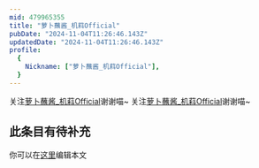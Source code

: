 ```yaml
---
mid: 479965355
title: "萝卜蘸酱_机萪Official"
pubDate: "2024-11-04T11:26:46.143Z"
updatedDate: "2024-11-04T11:26:46.143Z"
profile:
  {
    Nickname: ["萝卜蘸酱_机萪Official"],
  }
---
```


关注[萝卜蘸酱_机萪Official](https://space.bilibili.com/479965355)谢谢喵~ 关注[萝卜蘸酱_机萪Official](https://space.bilibili.com/479965355)谢谢喵~

## 此条目有待补充
你可以在[这里](https://github.com/Yuhanawa/VTuber.ICU/edit/master/src/content/v/萝卜蘸酱_机萪Official/index.md)编辑本文
